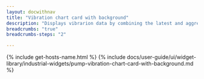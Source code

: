 ```yaml
---
layout: docwithnav
title: "Vibration chart card with background"
description: "Displays vibrarion data by combining the latest and aggregated values with the background image and optional simplified chart."
breadcrumbs: "true"
breadcrumbs-steps: "2"

---
```

{% include get-hosts-name.html %}
{% include docs/user-guide/ui/widget-library/industrial-widgets/pump-vibration-chart-card-with-background.md %}
